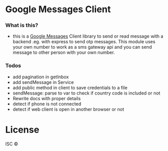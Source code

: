 # Google Messages Client

### What is this?
- this is a [Google Messages](https://messages.google.com) Client library to send or read message with a backend .eg. with express to send otp messages. This module uses your own number to work as a sms gateway api and you can send message to other person with your own number.

### Todos
- add pagination in getInbox
- add sendMessage in Service
- add public method in client to save credentials to a file
- sendMessage: parse to var to check if country code is included or not
- Rewrite docs with proper details
- detect if phone is not connected
- detect if web client is open in another browser or not

# License 
ISC &copy;
